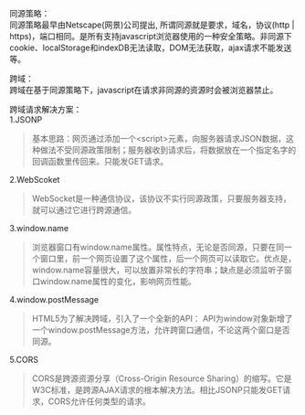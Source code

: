 同源策略：   
同源策略最早由Netscape(网景)公司提出, 所谓同源就是要求，域名，协议(http | https)，端口相同。是所有支持javascript浏览器使用的一种安全策略。非同源下cookie、localStorage和indexDB无法读取，DOM无法获取，ajax请求不能发送等。

跨域：  
跨域在基于同源策略下，javascript在请求非同源的资源时会被浏览器禁止。  

跨域请求解决方案：  
1.JSONP   
  > 基本思路：网页通过添加一个&lt;script&gt;元素，向服务器请求JSON数据，这种做法不受同源政策限制；服务器收到请求后，将数据放在一个指定名字的回调函数里传回来。只能发GET请求。

2.WebScoket   
  > WebSocket是一种通信协议，该协议不实行同源政策，只要服务器支持，就可以通过它进行跨源通信。  

3.window.name   
  > 浏览器窗口有window.name属性。属性特点，无论是否同源，只要在同一个窗口里，前一个网页设置了这个属性，后一个网页可以读取它。优点是，window.name容量很大，可以放置非常长的字符串；缺点是必须监听子窗口window.name属性的变化，影响网页性能。    

4.window.postMessage   
  > HTML5为了解决跨域，引入了一个全新的API： API为window对象新增了一个window.postMessage方法，允许跨窗口通信，不论这两个窗口是否同源。  

5.CORS  
  > CORS是跨源资源分享（Cross-Origin Resource Sharing）的缩写。它是W3C标准，是跨源AJAX请求的根本解决方法。相比JSONP只能发GET请求，CORS允许任何类型的请求。